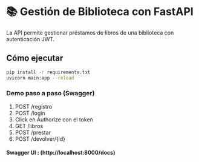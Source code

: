 # 📚 Gestión de Biblioteca con FastAPI

La API permite gestionar préstamos de libros de una biblioteca con autenticación JWT.

## Cómo ejecutar

```bash
pip install -r requirements.txt
uvicorn main:app --reload
```

### Demo paso a paso (Swagger)
1. POST /registro
2. POST /login
3. Click en Authorize con el token
4. GET /libros
5. POST /prestar
6. POST /devolver/{id}

#### Swagger UI : (http://localhost:8000/docs)
